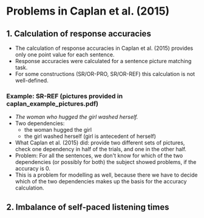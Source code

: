 # Problems in Caplan et al. (2015)

## 1. Calculation of response accuracies

* The calculation of response accuracies in Caplan et al. (2015) provides only one point value for each sentence.
* Response accuracies were calculated for a sentence picture matching task. 
* For some constructions (SR/OR-PRO, SR/OR-REF) this calculation is not well-defined. 

### Example: SR-REF (pictures provided in caplan\_example\_pictures.pdf)

* *The woman who hugged the girl washed herself.*
* Two dependencies:
    * the woman hugged the girl
    * the girl washed herself (girl is antecedent of herself)
* What Caplan et al. (2015) did: provide two different sets of pictures, check one dependency in half of the trials, and one in the other half.
* Problem: For all the sentences, we don't know for which of the two dependencies (or possibly for both) the subject showed problems, if the accuracy is 0.
* This is a problem for modelling as well, because there we have to decide which of the two dependencies makes up the basis for the accuracy calculation. 

## 2. Imbalance of self-paced listening times
